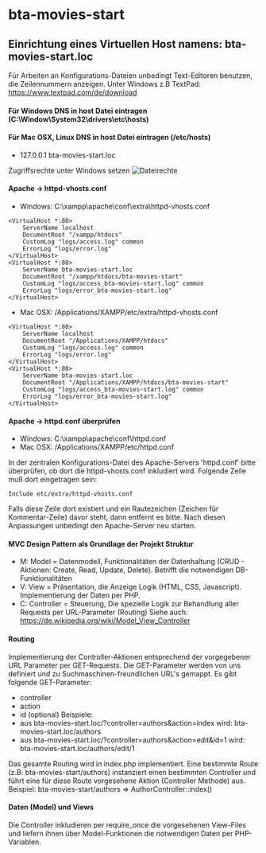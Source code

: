# bta-movies-start
## Einrichtung eines Virtuellen Host namens: bta-movies-start.loc

Für Arbeiten an Konfigurations-Dateien unbedingt Text-Editoren benutzen, die Zeilennummern anzeigen.
Unter Windows z.B TextPad: 
https://www.textpad.com/de/download 

#### Für Windows DNS in host Datei eintragen (C:\Window\System32\drivers\etc\hosts)
#### Für Mac OSX, Linux DNS in host Datei eintragen (/etc/hosts)
- 127.0.0.1	bta-movies-start.loc

Zugriffsrechte unter Windows setzen
![Dateirechte](./win_access_hosts.png)

#### Apache -> httpd-vhosts.conf
- Windows: C:\xampp\apache\conf\extra\httpd-vhosts.conf
```
<VirtualHost *:80>
	ServerName localhost
	DocumentRoot "/xampp/htdocs"
	CustomLog "logs/access.log" common
	ErrorLog "logs/error.log"
</VirtualHost>
<VirtualHost *:80>
	ServerName bta-movies-start.loc
	DocumentRoot "/xampp/htdocs/bta-movies-start"
	CustomLog "logs/access_bta-movies-start.log" common
	ErrorLog "logs/error_bta-movies-start.log"
</VirtualHost>
```
- Mac OSX: /Applications/XAMPP/etc/extra/httpd-vhosts.conf
```
<VirtualHost *:80>
	ServerName localhost
	DocumentRoot "/Applications/XAMPP/htdocs"
	CustomLog "logs/access.log" common
	ErrorLog "logs/error.log"
</VirtualHost>
<VirtualHost *:80>
	ServerName bta-movies-start.loc
	DocumentRoot "/Applications/XAMPP/htdocs/bta-movies-start"
	CustomLog "logs/access_bta-movies-start.log" common
	ErrorLog "logs/error_bta-movies-start.log"
</VirtualHost>
```
#### Apache -> httpd.conf überprüfen
- Windows: C:\xampp\apache\conf\httpd.conf
- Mac OSX: /Applications/XAMPP/etc/httpd.conf

In der zentralen Konfigurations-Datei des Apache-Servers 'httpd.conf' bitte überprüfen,
ob dort die httpd-vhosts.conf inkludiert wird. Folgende Zeile muß dort eingetragen sein:
```
Include etc/extra/httpd-vhosts.conf
```
Falls diese Zeile dort existiert und ein Rautezeichen (Zeichen für Kommentar-Zeile) davor steht, 
dann entfernt es bitte. 
Nach diesen Anpassungen unbedingt den Apache-Server neu starten.

#### MVC Design Pattern als Grundlage der Projekt Struktur
- M: Model = Datenmodell, Funktionalitäten der Datenhaltung (CRUD - Aktionen: Create, Read, Update, Delete).
Betrifft die notwendigen DB-Funktionalitäten
- V: View = Präsentation, die Anzeige Logik (HTML, CSS, Javascript). Implementierung der Daten per PHP.
- C: Controller = Steuerung, Die spezielle Logik zur Behandlung aller Requests per URL-Parameter (Routing)
Siehe auch: https://de.wikipedia.org/wiki/Model_View_Controller

#### Routing
Implementierung der Controller-Aktionen entsprechend der vorgegebener URL Parameter per GET-Requests.
Die GET-Parameter werden von uns definiert und zu Suchmaschinen-freundlichen URL's gemappt.
Es gibt folgende GET-Parameter:
- controller
- action
- id (optional)
Beispiele: 
- aus bta-movies-start.loc/?controller=authors&action=index wird: bta-movies-start.loc/authors
- aus bta-movies-start.loc/?controller=authors&action=edit&id=1 wird: bta-movies-start.loc/authors/edit/1

Das gesamte Routing wird in index.php implementiert. Eine bestimmte Route 
(z.B: bta-movies-start/authors) instanziert einen bestimmten Controller und führt eine für diese Route vorgesehene Aktion (Controller Methode)
aus. Beispiel: bta-movies-start/authors => AuthorController::index()

#### Daten (Model) und Views
Die Controller inkludieren per require_once die vorgesehenen View-Files
und liefern ihnen über Model-Funktionen die notwendigen Daten per PHP-Variablen.



